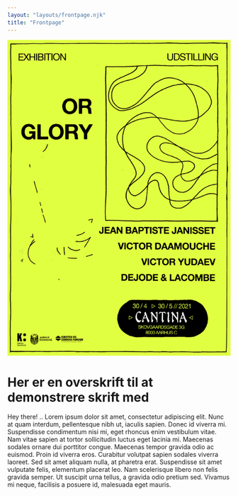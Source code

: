 ```yaml
---
layout: "layouts/frontpage.njk"
title: "Frontpage"
---
```


![Cantina](assets/images/programStoreBilleder/DeathOrGlory.png)


# Her er en overskrift til at demonstrere skrift med
Hey there! .. Lorem ipsum dolor sit amet, consectetur adipiscing elit. Nunc at quam interdum, pellentesque nibh ut, iaculis sapien. Donec id viverra mi. Suspendisse condimentum nisi mi, eget rhoncus enim vestibulum vitae. Nam vitae sapien at tortor sollicitudin luctus eget lacinia mi. Maecenas sodales ornare dui porttitor congue. Maecenas tempor gravida odio ac euismod. Proin id viverra eros. Curabitur volutpat sapien sodales viverra laoreet. Sed sit amet aliquam nulla, at pharetra erat. Suspendisse sit amet vulputate felis, elementum placerat leo. Nam scelerisque libero non felis gravida semper. Ut suscipit urna tellus, a gravida odio pretium sed. Vivamus mi neque, facilisis a posuere id, malesuada eget mauris.

<!-- Aenean gravida nibh et condimentum sodales. Pellentesque at eros in nunc elementum sollicitudin. Aliquam blandit mollis risus, vitae tempor nisi sagittis sit amet. Vestibulum auctor nisl vitae dignissim congue. In mattis bibendum est, feugiat sagittis quam eleifend vel. Integer ornare rhoncus rhoncus. Maecenas posuere lacus a egestas bibendum. Vivamus lacinia augue et metus aliquam, quis pretium lectus dignissim. Quisque non ante vitae est rutrum consectetur. -->

<!--
<div style="padding:56.25% 0 0 0;position:relative;"><iframe src="https://player.vimeo.com/video/377468270?color=e0ff40&title=0&byline=0&portrait=0" style="position:absolute;top:0;left:0;width:100%;height:100%;" frameborder="0" allow="autoplay; fullscreen; picture-in-picture" allowfullscreen></iframe></div><script src="https://player.vimeo.com/api/player.js"></script> -->
<!-- <p><a href="https://vimeo.com/377468270">Peepin</a> from <a href="https://vimeo.com/bubblebrain">Paul and Haein</a> on <a href="https://vimeo.com">Vimeo</a>.</p> -->